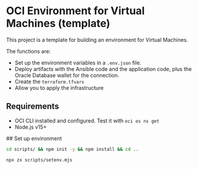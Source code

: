 # OCI Environment for Virtual Machines (template)

This project is a template for building an environment for Virtual Machines.

The functions are:

- Set up the environment variables in a `.env.json` file.
- Deploy artifacts with the Ansible code and the application code, plus the Oracle Database wallet for the connection.
- Create the `terraform.tfvars`
- Allow you to apply the infrastructure

## Requirements

- OCI CLI installed and configured. Test it with `oci os ns get`
- Node.js v15+

## Set up environment

```bash
cd scripts/ && npm init -y && npm install && cd ..
```

```bash
npx zx scripts/setenv.mjs
```
